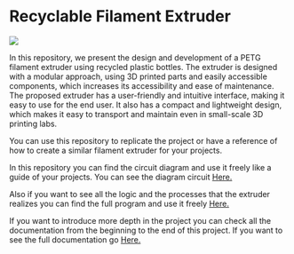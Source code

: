 <h1>Recyclable Filament Extruder</h1>

<img src="https://user-images.githubusercontent.com/101992463/221448465-b78ce6a4-7c4e-47a2-9327-569ec5b8c882.png" aling="center">
<p>In this repository, we present the design and development of a PETG filament extruder using recycled plastic bottles. The extruder is designed with a modular approach, using 3D printed parts and easily accessible components, which increases its accessibility and ease of maintenance. The proposed extruder has a user-friendly and intuitive interface, making it easy to use for the end user. It also has a compact and lightweight design, which makes it easy to transport and maintain even in small-scale 3D printing labs.</p>

You can use this repository to replicate the project or have a reference of how to create a similar filament extruder for your projects.

<p>In this repository you can find the circuit diagram and use it freely like a guide of your projects. You can see the diagram circuit <a href="https://github.com/DavidSantana872/Filament_Extruder/blob/main/Circuit_Diagram/Schematic_FilamentProject_2023-02-26.pdf" title="Circuit_Diagram">
Here.</a></p>

<p>Also if you want to see all the logic and the processes that the extruder realizes you can find the full program and use it freely <a href="https://github.com/DavidSantana872/Filament_Extruder/blob/main/Code/main.ino" title="Code">
Here.</a></p>

<p>If you want to introduce more depth in the project you can check all the documentation from the beginning to the end of this project. If you want to see the full documentation go <a href="https://github.com/DavidSantana872/Filament_Extruder/blob/main/Code/main.ino" title="Documentation">
Here.</a></p>

